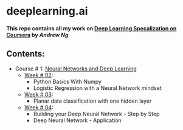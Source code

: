 # deeplearning.ai
#### This repo contains all my work on [Deep Learning Specalization on Coursera](https://www.coursera.org/specializations/deep-learning) by *Andrew Ng* 

## Contents:
- Course # 1: [Neural Networks and Deep Learning](https://github.com/zaryabmakram/deeplearning.ai/tree/master/Neural%20Networks%20and%20Deep%20Learning)
    - [Week # 02](https://github.com/zaryabmakram/deeplearning.ai/tree/master/Neural%20Networks%20and%20Deep%20Learning/Week%20%23%202):  
        - Python Basics With Numpy
        - Logistic Regression with a Neural Network mindset 
    - [Week # 03](https://github.com/zaryabmakram/deeplearning.ai/tree/master/Neural%20Networks%20and%20Deep%20Learning/Week%20%23%203):
        - Planar data classification with one hidden layer 
    - [Week # 04](https://github.com/zaryabmakram/deeplearning.ai/tree/master/Neural%20Networks%20and%20Deep%20Learning/Week%20%23%204):
        - Building your Deep Neural Network - Step by Step
        - Deep Neural Network - Application

​

​

